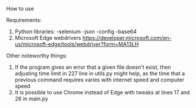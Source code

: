 How to use

Requirements:
1. Python libraries:
    -selenium
    -json
    -config
    -base64
2. Microsoft Edge webdrivers https://developer.microsoft.com/en-us/microsoft-edge/tools/webdriver?form=MA13LH


Other noteworthy things:
1. If the program gives an error that a given file doesn't exist, then adjusting time limit in 227 line in utils.py might help, as the time that a previous command requires varies with internet speed and computer speed
2. It is possible to use Chrome instead of Edge with tweaks at lines 17 and 26 in main.py
  
  

